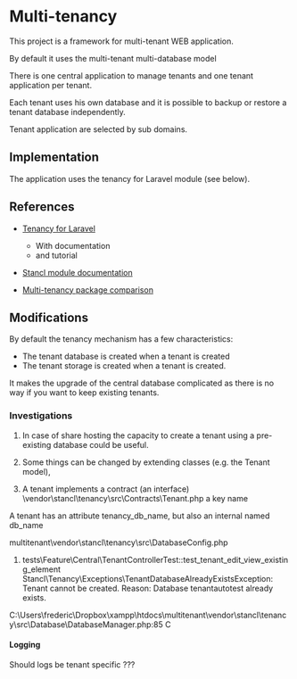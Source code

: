 # Multi-tenancy

This project is a framework for multi-tenant WEB application.

By default it uses the multi-tenant multi-database model

There is one central application to manage tenants and one tenant application per tenant.

Each tenant uses his own database and it is possible to backup or restore a tenant database independently.

Tenant application are selected by sub domains.

## Implementation

The application uses the tenancy for Laravel module (see below).

## References

* [Tenancy for Laravel](https://tenancyforlaravel.com/)
  * With documentation
  * and tutorial

* [Stancl module documentation](https://github.com/stancl/tenancy-docs)

* [Multi-tenancy package comparison](https://tenancyforlaravel.com/docs/v3/package-comparison/)

## Modifications

By default the tenancy mechanism has a few characteristics:

* The tenant database is created when a tenant is created
* The tenant storage is created when a tenant is created.

It makes the upgrade of the central database complicated as there is no way if you want to keep existing tenants.

### Investigations

1. In case of share hosting the capacity to create a tenant using a pre-existing database could be useful.
1. Some things can be changed by extending classes (e.g. the Tenant model),

1. A tenant implements a contract (an interface)
    \vendor\stancl\tenancy\src\Contracts\Tenant.php
        a key name
        
A tenant has an attribute tenancy_db_name, but also an internal named db_name

multitenant\vendor\stancl\tenancy\src\DatabaseConfig.php

1) tests\Feature\Central\TenantControllerTest::test_tenant_edit_view_existing_element
Stancl\Tenancy\Exceptions\TenantDatabaseAlreadyExistsException: Tenant cannot be created. Reason: Database tenantautotest already exists.

C:\Users\frederic\Dropbox\xampp\htdocs\multitenant\vendor\stancl\tenancy\src\Database\DatabaseManager.php:85
C


#### Logging

Should logs be tenant specific ???
